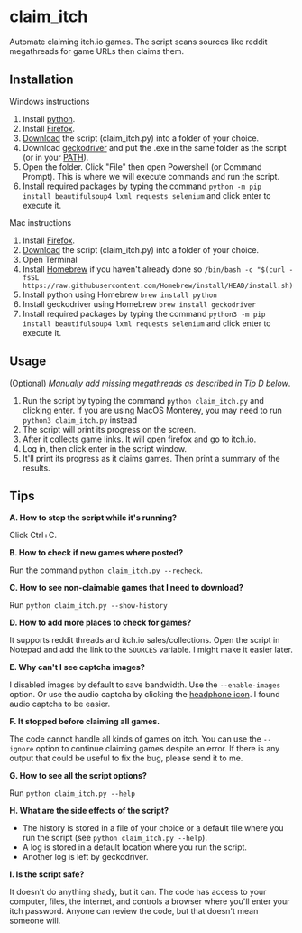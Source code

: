 # claim_itch
Automate claiming itch.io games. The script scans sources like reddit megathreads for game URLs then claims them.

## Installation
Windows instructions

1. Install [python](https://www.python.org/downloads/).
2. Install [Firefox](https://www.mozilla.org/firefox/).
3. [Download](https://github.com/Iron-Row/claim_itch/releases/latest/) the script (claim_itch.py) into a folder of your choice.
4. Download [geckodriver](https://github.com/mozilla/geckodriver/releases) and put the .exe in the same folder as the script (or in your [PATH](https://www.howtogeek.com/118594/how-to-edit-your-system-path-for-easy-command-line-access/)).
5. Open the folder. Click "File" then open Powershell (or Command Prompt). This is where we will execute commands and run the script.
6. Install required packages by typing the command `python -m pip install beautifulsoup4 lxml requests selenium` and click enter to execute it.

Mac instructions

1. Install [Firefox](https://www.mozilla.org/firefox/).
2. [Download](https://github.com/mgrimace/claim_itch/releases) the script (claim_itch.py) into a folder of your choice.
3. Open Terminal
4. Install [Homebrew](https://brew.sh) if you haven't already done so `/bin/bash -c "$(curl -fsSL https://raw.githubusercontent.com/Homebrew/install/HEAD/install.sh)`
5. Install python using Homebrew `brew install python`
6. Install geckodriver using Homebrew `brew install geckodriver`
7. Install required packages by typing the command `python3 -m pip install beautifulsoup4 lxml requests selenium` and click enter to execute it.

## Usage

(Optional) *Manually add missing megathreads as described in Tip D below*.

1. Run the script by typing the command `python claim_itch.py` and clicking enter. If you are using MacOS Monterey, you may need to run `python3 claim_itch.py` instead
2. The script will print its progress on the screen.
3. After it collects game links. It will open firefox and go to itch.io.
4. Log in, then click enter in the script window.
5. It'll print its progress as it claims games. Then print a summary of the results.

## Tips

**A. How to stop the script while it's running?**

Click Ctrl+C.

**B. How to check if new games where posted?**

Run the command `python claim_itch.py --recheck`.

**C. How to see non-claimable games that I need to download?**

Run `python claim_itch.py --show-history`

**D. How to add more places to check for games?**

It supports reddit threads and itch.io sales/collections. Open the script in Notepad and add the link to the `SOURCES` variable. I might make it easier later.

**E. Why can't I see captcha images?**

I disabled images by default to save bandwidth. Use the `--enable-images` option. Or use the audio captcha by clicking the [headphone icon](https://lh3.googleusercontent.com/K3-D1VX2E3fWD4rHRoqqmogPU-a_SV48lDideMH3bKSGNUE0Z-UMP0R0HGlAL2I=w305-h458). I found audio captcha to be easier.

**F. It stopped before claiming all games.**

The code cannot handle all kinds of games on itch. You can use the `--ignore` option to continue claiming games despite an error. If there is any output that could be useful to fix the bug, please send it to me.

**G. How to see all the script options?**

Run `python claim_itch.py --help`

**H. What are the side effects of the script?**

* The history is stored in a file of your choice or a default file where you run the script (see `python claim_itch.py --help`).
* A log is stored in a default location where you run the script.
* Another log is left by geckodriver.

**I. Is the script safe?**

It doesn't do anything shady, but it can. The code has access to your computer, files, the internet, and controls a browser where you'll enter your itch password. Anyone can review the code, but that doesn't mean someone will.

